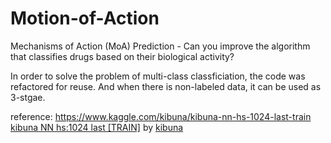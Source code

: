 # Motion-of-Action
Mechanisms of Action (MoA) Prediction - Can you improve the algorithm that classifies drugs based on their biological activity?

In order to solve the problem of multi-class classficiation, the code was refactored for reuse. And when there is non-labeled data, it can be used as 3-stgae.

reference: https://www.kaggle.com/kibuna/kibuna-nn-hs-1024-last-train
[kibuna NN hs:1024 last [TRAIN]](https://www.kaggle.com/kibuna/kibuna-nn-hs-1024-last-train) by [kibuna](https://www.kaggle.com/kibuna)